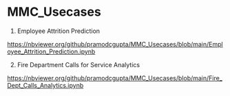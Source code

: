 # MMC_Usecases

1. Employee Attrition Prediction

https://nbviewer.org/github/pramodcgupta/MMC_Usecases/blob/main/Employee_Attrition_Prediction.ipynb

2. Fire Department Calls for Service Analytics

https://nbviewer.org/github/pramodcgupta/MMC_Usecases/blob/main/Fire_Dept_Calls_Analytics.ipynb
